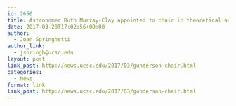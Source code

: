 ```yaml
---
id: 2656
title: Astronomer Ruth Murray-Clay appointed to chair in theoretical astrophysics
date: 2017-03-20T17:02:56+00:00
author:
  - Joan Springhetti
author_link:
  - jspringh@ucsc.edu
layout: post
link_post: http://news.ucsc.edu/2017/03/gunderson-chair.html
categories:
  - News
format: link
link_post: http://news.ucsc.edu/2017/03/gunderson-chair.html
---
```

